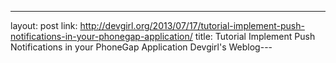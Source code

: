 ---
layout: post
link: http://devgirl.org/2013/07/17/tutorial-implement-push-notifications-in-your-phonegap-application/
title: Tutorial Implement Push Notifications in your PhoneGap Application   Devgirl's Weblog---
